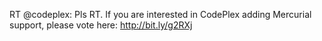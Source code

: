 <!--
id: 195392382
link: http://kevinisom.info/post/195392382/rt-codeplex-pls-rt-if-you-are-interested-in
slug: rt-codeplex-pls-rt-if-you-are-interested-in
date: Thu Sep 24 2009 12:53:46 GMT+1200 (NZST)
raw: {"blog_name":"kevinisom","id":195392382,"post_url":"http://kevinisom.info/post/195392382/rt-codeplex-pls-rt-if-you-are-interested-in","slug":"rt-codeplex-pls-rt-if-you-are-interested-in","type":"text","date":"2009-09-24 00:53:46 GMT","timestamp":1253753626,"state":"published","format":"html","reblog_key":"n0XZpUg5","tags":[],"short_url":"http://tmblr.co/Zw68YyBfND_","highlighted":[],"feed_item":"http://twitter.com/kev_nz/statuses/4323577103","from_feed_id":"650289","note_count":0,"title":null,"body":"<p>RT @codeplex: Pls RT. If you are interested in CodePlex adding Mercurial support, please vote here: <a href=\"http://bit.ly/g2RXj\" target=\"_blank\">http://bit.ly/g2RXj</a></p>"}
publish: 2009-09-024
tags: 
title: null
-->


RT @codeplex: Pls RT. If you are interested in CodePlex adding Mercurial
support, please vote here: <http://bit.ly/g2RXj>


